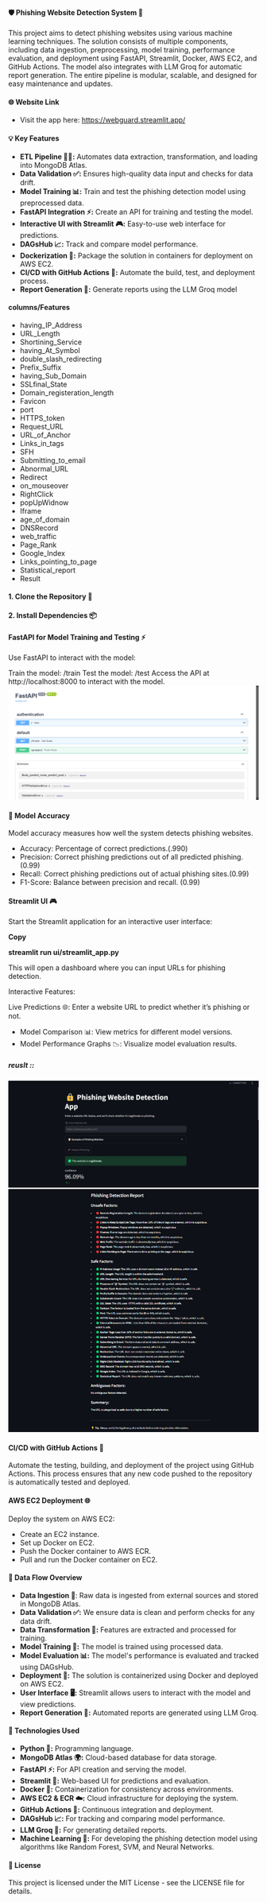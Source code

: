 #### 🛡️ Phishing Website Detection System 🚨
This project aims to detect phishing websites using various machine learning techniques. The solution consists of multiple components, including data ingestion, preprocessing, model training, performance evaluation, and deployment using FastAPI, Streamlit, Docker, AWS EC2, and GitHub Actions. The model also integrates with LLM Groq for automatic report generation. The entire pipeline is modular, scalable, and designed for easy maintenance and updates.

#### 🌐 Website Link
- Visit the app here: https://webguard.streamlit.app/

#### 💡 Key Features
- **ETL Pipeline 🧑‍💻:** Automates data extraction, transformation, and loading into MongoDB Atlas.
- **Data Validation ✅:** Ensures high-quality data input and checks for data drift.
- **Model Training 📊:** Train and test the phishing detection model using preprocessed data.
- **FastAPI Integration ⚡:** Create an API for training and testing the model.
- **Interactive UI with Streamlit 🎮:** Easy-to-use web interface for predictions.
- **DAGsHub 📈:** Track and compare model performance.
- **Dockerization 🐳:** Package the solution in containers for deployment on AWS EC2.
- **CI/CD with GitHub Actions 🔄:** Automate the build, test, and deployment process.
- **Report Generation 📑:** Generate reports using the LLM Groq model
#### columns/Features
  - having_IP_Address
  - URL_Length
  - Shortining_Service
  - having_At_Symbol
  - double_slash_redirecting
  - Prefix_Suffix
  - having_Sub_Domain
  - SSLfinal_State
  - Domain_registeration_length
  - Favicon
  - port
  - HTTPS_token
  - Request_URL
  - URL_of_Anchor
  - Links_in_tags 
  - SFH
  - Submitting_to_email
  - Abnormal_URL
  - Redirect
  - on_mouseover
  - RightClick
  - popUpWidnow
  - Iframe
  - age_of_domain
  - DNSRecord 
  - web_traffic
  - Page_Rank
  - Google_Index
  - Links_pointing_to_page
  - Statistical_report
  - Result

#### 1. Clone the Repository 🚀

#### 2. Install Dependencies 📦


#### FastAPI for Model Training and Testing ⚡
Use FastAPI to interact with the model:

Train the model: /train
Test the model: /test
Access the API at http://localhost:8000 to interact with the model.
![alt text](image.png)

#### 🎯 Model Accuracy
Model accuracy measures how well the system detects phishing websites.

- Accuracy: Percentage of correct predictions.(.990)
- Precision: Correct phishing predictions out of all predicted phishing.(0.99)
- Recall: Correct phishing predictions out of actual phishing sites.(0.99)
- F1-Score: Balance between precision and recall. (0.99)
####  Streamlit UI 🎮
Start the Streamlit application for an interactive user interface:


**Copy**

**streamlit run ui/streamlit_app.py**

This will open a dashboard where you can input URLs for phishing detection.

Interactive Features:

Live Predictions 🌐: Enter a website URL to predict whether it’s phishing or not.
- Model Comparison 📊: View metrics for different model versions.
- Model Performance Graphs 📉: Visualize model evaluation results.
##### reuslt ::
![alt text](image-1.png)
![alt text](image-2.png)
####  CI/CD with GitHub Actions 🔄
Automate the testing, building, and deployment of the project using GitHub Actions. This process ensures that any new code pushed to the repository is automatically tested and deployed.

#### AWS EC2 Deployment 🌐
Deploy the system on AWS EC2:

- Create an EC2 instance.
- Set up Docker on EC2.
- Push the Docker container to AWS ECR.
- Pull and run the Docker container on EC2.


#### 🔄 Data Flow Overview
- **Data Ingestion 💾**: Raw data is ingested from external sources and stored in MongoDB Atlas.
- **Data Validation ✅:** We ensure data is clean and perform checks for any data drift.
- **Data Transformation 🔄:** Features are extracted and processed for training.
- **Model Training 🧠:** The model is trained using processed data.
- **Model Evaluation 📊:** The model's performance is evaluated and tracked using DAGsHub.
- **Deployment 🚀:** The solution is containerized using Docker and deployed on AWS EC2.
- **User Interface 🖥️:** Streamlit allows users to interact with the model and view predictions.
- **Report Generation 📝:** Automated reports are generated using LLM Groq.

#### 🔧 Technologies Used
- **Python 🐍:** Programming language.
- **MongoDB Atlas 🌍:** Cloud-based database for data storage.
- **FastAPI ⚡:** For API creation and serving the model.
- **Streamlit 🎨:** Web-based UI for predictions and evaluation.
- **Docker 🐋:** Containerization for consistency across environments.
- **AWS EC2 & ECR ☁️:** Cloud infrastructure for deploying the system.
- **GitHub Actions 🔄:** Continuous integration and deployment.
- **DAGsHub 📈:** For tracking and comparing model performance.
- **LLM Groq 🧠:** For generating detailed reports.
- **Machine Learning 🤖:** For developing the phishing detection model using algorithms like Random Forest, SVM, and Neural Networks.

#### 📜 License
This project is licensed under the MIT License - see the LICENSE file for details.
